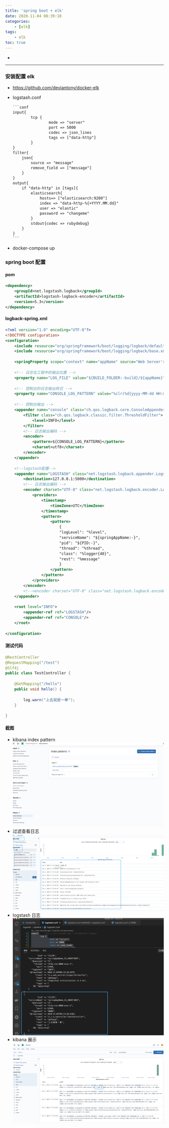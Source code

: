 ```yaml
---
title: 'spring boot + elk'
date: 2020-11-04 08:39:10
categories:
    - [elk]
tags:
	- elk
toc: true
---
```


-

<!-- more -->

---

### 安装配置 elk

-   https://github.com/deviantony/docker-elk
-   logstash.conf

        ```conf
        input{
        		tcp {
        				mode => "server"
        				port => 5000
        				codec => json_lines
        				tags => ["data-http"]
        		}
        }
        filter{
        	json{
        		source => "message"
        		remove_field => ["message"]
        	}
        }
        output{
        	if "data-http" in [tags]{
        		elasticsearch{
        			hosts=> ["elasticsearch:9200"]
        			index => "data-http-%{+YYYY.MM.dd}"
        			user => "elastic"
        			password => "changeme"
        		}
        		stdout{codec => rubydebug}
        	}
        }
        ```

-   docker-compose up

### spring boot 配置

#### pom

```xml
<dependency>
	<groupId>net.logstash.logback</groupId>
	<artifactId>logstash-logback-encoder</artifactId>
	<version>5.3</version>
</dependency>
```

#### logback-spring.xml

```xml
<?xml version="1.0" encoding="UTF-8"?>
<!DOCTYPE configuration>
<configuration>
    <include resource="org/springframework/boot/logging/logback/defaults.xml"/>
    <include resource="org/springframework/boot/logging/logback/base.xml"/>

    <springProperty scope="context" name="appName" source="Web Server's Default Page"/>

    <!-- 日志在工程中的输出位置 -->
    <property name="LOG_FILE" value="${BUILD_FOLDER:-build}/${appName}"/>

    <!-- 控制台的日志输出样式 -->
    <property name="CONSOLE_LOG_PATTERN" value="%clr(%d{yyyy-MM-dd HH:mm:ss.SSS}){faint} %clr(${LOG_LEVEL_PATTERN:-%5p}) %clr(${PID:- }){magenta} %clr(---){faint} %clr([%15.15t]){faint} %m%n${LOG_EXCEPTION_CONVERSION_WORD:-%wEx}}"/>

    <!-- 控制台输出 -->
    <appender name="console" class="ch.qos.logback.core.ConsoleAppender">
        <filter class="ch.qos.logback.classic.filter.ThresholdFilter">
            <level>INFO</level>
        </filter>
        <!-- 日志输出编码 -->
        <encoder>
            <pattern>${CONSOLE_LOG_PATTERN}</pattern>
            <charset>utf8</charset>
        </encoder>
    </appender>

    <!--logstash配置-->
    <appender name="LOGSTASH" class="net.logstash.logback.appender.LogstashTcpSocketAppender">
        <destination>127.0.0.1:5000</destination>
        <!-- 日志输出编码 -->
        <encoder charset="UTF-8" class="net.logstash.logback.encoder.LoggingEventCompositeJsonEncoder">
            <providers>
                <timestamp>
                    <timeZone>UTC</timeZone>
                </timestamp>
                <pattern>
                    <pattern>
                        {
                        "logLevel": "%level",
                        "serviceName": "${springAppName:-}",
                        "pid": "${PID:-}",
                        "thread": "%thread",
                        "class": "%logger{40}",
                        "rest": "%message"
						}
                    </pattern>
                </pattern>
            </providers>
        </encoder>
        <!--<encoder charset="UTF-8" class="net.logstash.logback.encoder.LogstashEncoder"/>-->
    </appender>

    <root level="INFO">
        <appender-ref ref="LOGSTASH"/>
        <appender-ref ref="CONSOLE"/>
    </root>

</configuration>
```

#### 测试代码

```java
@RestController
@RequestMapping("/test")
@Slf4j
public class TestController {

	@GetMapping("/hello")
	public void hello() {

		log.warn("上去就是一拳");
	}

}
```

#### 截图

-   kibana index pattern
    ![alt](https://github.com/dalufanjiadan/images/blob/master/WX20201104-171610@2x.png?raw=true)
-   过滤查看日志
    ![alt](https://github.com/dalufanjiadan/images/blob/master/WX20201104-173702@2x.png?raw=true)
-   logstash 日志
    ![alt](https://github.com/dalufanjiadan/images/blob/master/WX20201104-171540@2x.png?raw=true)
-   kibana 展示
    ![alt](https://github.com/dalufanjiadan/images/blob/master/WX20201104-171345@2x.png?raw=true)
